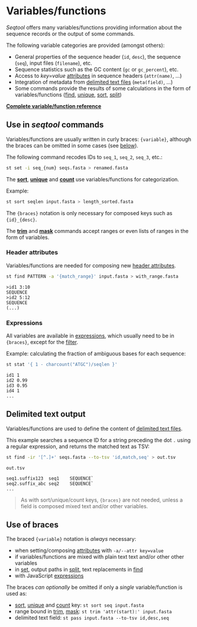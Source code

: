 # Variables/functions

*Seqtool* offers many variables/functions providing information about
the sequence records or the output of some commands.

The following variable categories are provided (amongst others):

* General properties of the sequence header (`id`, `desc`),
  the sequence (`seq`), input files (`filename`), etc.
* Sequence statistics such as the GC content (`gc` or `gc_percent`), etc.
* Access to *key=value* [attributes](attributes) in sequence headers (`attr(name)`, ...)
* Integration of metadata from [delimited text files](meta) (`meta(field)`, ...)
* Some commands provide the results of some calculations in the form of variables/functions
  ([find](find), [unique](unique), [sort](sort), [split](split))

**[Complete variable/function reference](var_reference)**


## Use in *seqtool* commands

Variables/functions are usually written in curly braces: `{variable}`,
although the braces can be omitted in some cases (see [below](#use-of-braces)).

The following command recodes IDs to `seq_1`, `seq_2`, `seq_3`, etc.:

```sh
st set -i seq_{num} seqs.fasta > renamed.fasta
```

The **[sort](sort)**, **[unique](unique)** and **[count](count)** use variables/functions
for categorization.

Example:

```sh
st sort seqlen input.fasta > length_sorted.fasta
```

The `{braces}` notation is only necessary for composed keys such as `{id}_{desc}`.

The **[trim](trim)** and **[mask](mask)** commands accept ranges or even lists of ranges
in the form of variables.

### Header attributes

Variables/functions are needed for composing new [header attributes](attributes).

```sh
st find PATTERN -a '{match_range}' input.fasta > with_range.fasta
```

```
>id1 3:10
SEQUENCE
>id2 5:12
SEQUENCE
(...)
```

### Expressions

All variables are available in [expressions](expressions), which usually need to
be in `{braces}`, except for the [filter](command).

Example: calculating the fraction of ambiguous bases for each sequence:

```sh
st stat '{ 1 - charcount("ATGC")/seqlen }'
```

```
id1	1
id2	0.99
id3	0.95
id4	1
...
```

## Delimited text output

Variables/functions are used to define the content of [delimited text files](pass).

This example searches a sequence ID for a string preceding the dot `.`
using a regular expression, and returns the matched text as TSV:

```sh
st find -ir '[^.]+' seqs.fasta --to-tsv 'id,match,seq' > out.tsv
```

`out.tsv`

```
seq1.suffix123	seq1	SEQUENCE`
seq2.suffix_abc	seq2	SEQUENCE`
...
```

> As with sort/unique/count keys, `{braces}` are not needed, unless a field is composed
> mixed text and/or other variables.

## Use of braces

The braced `{variable}` notation is *always* necessary:

* when setting/composing [attributes](attributes) with `-a/--attr key=value`
* if variables/functions are mixed with plain text text and/or other other variables
* in [set](set), output paths in [split](split), text replacements in [find](find)
* with JavaScript [expressions](expressions)

The braces *can optionally* be omitted if only a *single* variable/function
is used as:

* [sort](sort), [unique](unique) and [count](count) key: `st sort seq input.fasta`
* range bound in [trim](trim), [mask](mask): `st trim 'attr(start):' input.fasta`
* delimited text field: `st pass input.fasta --to-tsv id,desc,seq`
